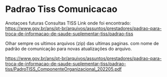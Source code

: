 # Padrao Tiss Comunicacao

Anotaçoes futuras Consultas TISS
Link onde foi encontrado:
https://www.gov.br/ans/pt-br/arquivos/assuntos/prestadores/padrao-para-troca-de-informacao-de-saude-suplementar-tiss/padrao-tiss

Olhar sempre os ultimos arquivos (zip) das ultimas paginas. com nome de padrão de comunicação para novas atualizações do arquivo.

https://www.gov.br/ans/pt-br/arquivos/assuntos/prestadores/padrao-para-troca-de-informacao-de-saude-suplementar-tiss/padrao-tiss/PadroTISS_ComponenteOrganizacional_202205.pdf
